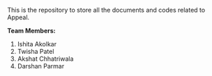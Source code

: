 This is the repository to store all the documents and codes related to Appeal.

**Team Members:**
1. Ishita Akolkar
2. Twisha Patel
3. Akshat Chhatriwala
4. Darshan Parmar
